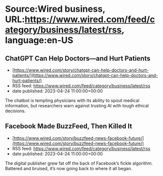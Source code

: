 # Source:Wired business, URL:https://www.wired.com/feed/category/business/latest/rss, language:en-US

## ChatGPT Can Help Doctors—and Hurt Patients
 - [https://www.wired.com/story/chatgpt-can-help-doctors-and-hurt-patients/](https://www.wired.com/story/chatgpt-can-help-doctors-and-hurt-patients/)
 - RSS feed: https://www.wired.com/feed/category/business/latest/rss
 - date published: 2023-04-24 11:00:00+00:00

The chatbot is tempting physicians with its ability to spout medical information, but researchers warn against trusting AI with tough ethical decisions.

## Facebook Made BuzzFeed, Then Killed It
 - [https://www.wired.com/story/buzzfeed-news-facebook-future/](https://www.wired.com/story/buzzfeed-news-facebook-future/)
 - RSS feed: https://www.wired.com/feed/category/business/latest/rss
 - date published: 2023-04-24 11:00:00+00:00

The digital publisher grew fat off the back of Facebook’s fickle algorithm. Battered and bruised, it’s now going back to where it all began.

